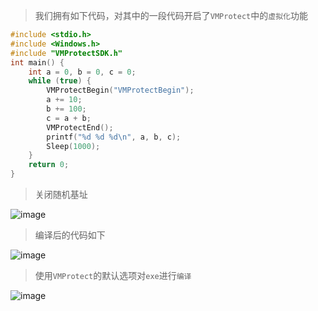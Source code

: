> 我们拥有如下代码，对其中的一段代码开启了`VMProtect`中的`虚拟化`功能

```C++
#include <stdio.h>
#include <Windows.h>
#include "VMProtectSDK.h"
int main() {
	int a = 0, b = 0, c = 0;
	while (true) {
		VMProtectBegin("VMProtectBegin");
		a += 10;
		b += 100;
		c = a + b;
		VMProtectEnd();
		printf("%d %d %d\n", a, b, c);
		Sleep(1000);
	}
	return 0;
}
```

> 关闭随机基址

![image](https://user-images.githubusercontent.com/36320938/132643253-6ea66c4b-398c-4a7c-a883-5c7e5999eb27.png)

> 编译后的代码如下

![image](https://user-images.githubusercontent.com/36320938/132649596-96600ecc-fb86-4310-99e8-6863e88ebd8f.png)

> 使用`VMProtect`的默认选项对`exe`进行`编译`

![image](https://user-images.githubusercontent.com/36320938/132635129-19e57e60-98b9-4125-b807-12eec174fdcf.png)



